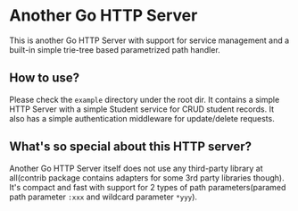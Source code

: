 # Another Go HTTP Server
This is another Go HTTP Server with support for service management and a built-in simple trie-tree based parametrized path handler.

## How to use?
Please check the `example` directory under the root dir. It contains a simple HTTP Server with a simple Student service for CRUD student records. It also has a simple authentication middleware for update/delete requests.

## What's so special about this HTTP server?
Another Go HTTP Server itself does not use any third-party library at all(contrib package contains adapters for some 3rd party libraries though). It's compact and fast with support for 2 types of path parameters(paramed path parameter `:xxx` and wildcard parameter `*yyy`).
